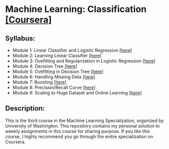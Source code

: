 # Machine Learning: Classification [\[Coursera\]](https://www.coursera.org/learn/ml-classification)

## Syllabus:

* Module 1: Linear Classifier and Logistic Regression [\[here\]](./module1_linear_classifier_logistic_regression/ML3Week1HW.ipynb)
* Module 2: Learning Linear Classifier [\[here\]](./module2_learning_linear_classifier/Learning_linear_classifier.ipynb)
* Module 3: Ovefitting and Regularization in Logistic Regression [\[here\]](./module3_overfit_and_regularize/Logistics_Regression_Overfit_and_Regularize.ipynb)
* Module 4: Decision Tree [\[here\]](./module4_decision_tree/Implement_Decision_Tree.ipynb)
* Module 5: Ovefitting in Decision Tree [\[here\]](./module5_overfit_in_DT/Overfitting_in_decision_tree.ipynb)
* Module 6: Handling Missing Data [\[here\]](./module6_missing_data/README.md)
* Module 7: Boosting [\[here\]](./module7_boosting/module-7-boosting-assignment-2-blank.ipynb)
* Module 8: Precision/Recall Curve [\[here\]](./module8_precision_recall/module-8-precision-recall-assignment-blank.ipynb)
* Module 9: Scaling to Huge Dataset and Online Learning [\[here\]](./module9_scaling_to_huge_datasets_and_online_learning/Stochastic_Gradient_Ascent.ipynb)


## Description:

This is the third course in the Machine Learning Specialization, organized by University of Washington. This repository contains my personal solution to weekly assignments in this course for sharing purpose. If you like this course, I highly recommend you go through the enitre specialization on Coursera.